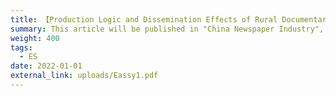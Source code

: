 ```yaml
---
title: 【Production Logic and Dissemination Effects of Rural Documentary Short Videos】
summary: This article will be published in "China Newspaper Industry", Issue 6 (below), 2024, in CNKI. I am the independent author and first author of the paper, and this paper is the first independent research attempt I made in the field of qualitative research. In this paper, I adopt the research method of content analysis, use the data capture tool and a software called NVivo, and take the comments of Li Ziqi's videos on TikTok as a sample, build a model diagram of the production practice of documentary rural short videos that contains six elements, and combine it with Katz's theory of use and gratification, to explore the logic of the production of this kind of short videos and its effect of dissemination of Chinese rural culture both at home and abroad.
weight: 400
tags:
  - ES
date: 2022-01-01
external_link: uploads/Eassy1.pdf
---
```

